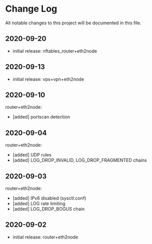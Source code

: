 # Change Log

All notable changes to this project will be documented in this file.

## 2020-09-20

- initial release: nftables_router+eth2node

## 2020-09-13

- initial release: vps+vpn+eth2node

## 2020-09-10

router+eth2node:
- [added] portscan detection

## 2020-09-04

router+eth2node:
- [added] UDP rules
- [added] LOG_DROP_INVALID, LOG_DROP_FRAGMENTED chains

## 2020-09-03

router+eth2node:
- [added] IPv6 disabled (sysctl.conf)  
- [added] LOG rate limiting
- [added] LOG_DROP_BOGUS chain

## 2020-09-02

- initial release: router+eth2node
